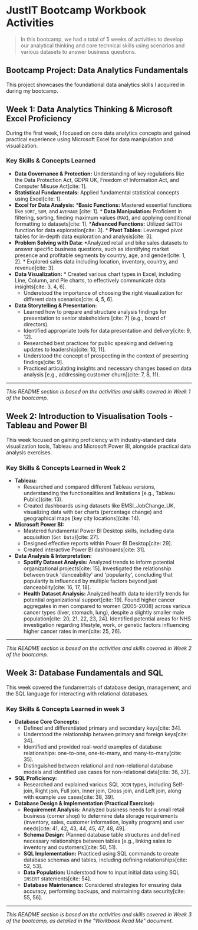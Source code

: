 # JustIT Bootcamp Workbook Activities

> In this bootcamp, we had a total of 5 weeks of activities to develop our analytical thinking and core technical skills using scenarios and various datasets to answer business questions.

## Bootcamp Project: Data Analytics Fundamentals

This project showcases the foundational data analytics skills I acquired in during my bootcamp.

## Week 1: Data Analytics Thinking & Microsoft Excel Proficiency

During the first week, I focused on core data analytics concepts and gained practical experience using Microsoft Excel for data manipulation and visualization.

### Key Skills & Concepts Learned

* **Data Governance & Protection:** Understanding of key regulations like the Data Protection Act, GDPR UK, Freedom of Information Act, and Computer Misuse Act[cite: 1].
* **Statistical Fundamentals:** Applied fundamental statistical concepts using Excel[cite: 1].
* **Excel for Data Analysis:**
      ***Basic Functions:** Mastered essential functions like `SORT`, `SUM`, and `AVERAGE` [cite: 1].
      * **Data Manipulation:** Proficient in filtering, sorting, finding maximum values (`MAX`), and applying conditional formatting to datasets[cite: 1].
      ***Advanced Functions:** Utilized `SWITCH` function for data exploration[cite: 3].
      * **Pivot Tables:** Leveraged pivot tables for in-depth data exploration and analysis[cite: 3].
* **Problem Solving with Data:**
      *Analyzed retail and bike sales datasets to answer specific business questions, such as identifying market presence and profitable segments by country, age, and gender[cite: 1, 2].
      * Explored sales data including location, inventory, country, and revenue[cite: 3].
* **Data Visualization:**
      * Created various chart types in Excel, including Line, Column, and Pie charts, to effectively communicate data insights[cite: 3, 4, 6].
  * Understood the importance of choosing the right visualization for different data scenarios[cite: 4, 5, 6].
* **Data Storytelling & Presentation:**
  * Learned how to prepare and structure analysis findings for presentation to senior stakeholders [cite: 7] (e.g., board of directors).
  * Identified appropriate tools for data presentation and delivery[cite: 9, 12].
  * Researched best practices for public speaking and delivering updates to leadership[cite: 10, 11].
  * Understood the concept of prospecting in the context of presenting findings[cite: 9].
  * Practiced articulating insights and necessary changes based on data analysis [e.g., addressing customer churn](cite: 7, 8, 11).

---

*This README section is based on the activities and skills covered in Week 1 of the bootcamp.*

## Week 2: Introduction to Visualisation Tools - Tableau and Power BI

This week focused on gaining proficiency with industry-standard data visualization tools, Tableau and Microsoft Power BI, alongside practical data analysis exercises.

### Key Skills & Concepts Learned in Week 2

* **Tableau:**
  * Researched and compared different Tableau versions, understanding the functionalities and limitations [e.g., Tableau Public](cite: 13).
  * Created dashboards using datasets like EMSI\_JobChange\_UK, visualizing data with bar charts (percentage change) and geographical maps [key city locations](cite: 14).
* **Microsoft Power BI:**
  * Mastered fundamental Power BI Desktop skills, including data acquisition (`Get Data`)[cite: 27].
  * Designed effective reports within Power BI Desktop[cite: 29].
  * Created interactive Power BI dashboards[cite: 31].
* **Data Analysis & Interpretation:**
  * **Spotify Dataset Analysis:** Analyzed trends to inform potential organizational projects[cite: 15]. Investigated the relationship between track 'danceability' and 'popularity', concluding that popularity is influenced by multiple factors beyond just danceability[cite: 16, 17, 18].
  * **Health Dataset Analysis:** Analyzed health data to identify trends for potential organizational support[cite: 19]. Found higher cancer aggregates in men compared to women (2005-2008) across various cancer types (liver, stomach, lung), despite a slightly smaller male population[cite: 20, 21, 22, 23, 24]. Identified potential areas for NHS investigation regarding lifestyle, work, or genetic factors influencing higher cancer rates in men[cite: 25, 26].

---

*This README section is based on the activities and skills covered in Week 2 of the bootcamp.*

## Week 3: Database Fundamentals and SQL

This week covered the fundamentals of database design, management, and the SQL language for interacting with relational databases.

### Key Skills & Concepts Learned in week 3

* **Database Core Concepts:**
  * Defined and differentiated primary and secondary keys[cite: 34].
  * Understood the relationship between primary and foreign keys[cite: 34].
  * Identified and provided real-world examples of database relationships: one-to-one, one-to-many, and many-to-many[cite: 35].
  * Distinguished between relational and non-relational database models and identified use cases for non-relational data[cite: 36, 37].
* **SQL Proficiency:**
  * Researched and explained various SQL `JOIN` types, including Self-join, Right join, Full join, Inner join, Cross join, and Left join, along with example use cases[cite: 38, 39].
* **Database Design & Implementation (Practical Exercise):**
  * **Requirement Analysis:** Analyzed business needs for a small retail business (corner shop) to determine data storage requirements (inventory, sales, customer information, loyalty program) and user needs[cite: 41, 42, 43, 44, 45, 47, 48, 49].
  * **Schema Design:** Planned database table structures and defined necessary relationships between tables [e.g., linking sales to inventory and customers](cite: 50, 51).
  * **SQL Implementation:** Practiced using SQL commands to create database schemas and tables, including defining relationships[cite: 52, 53].
  * **Data Population:** Understood how to input initial data using SQL `INSERT` statements[cite: 54].
  * **Database Maintenance:** Considered strategies for ensuring data accuracy, performing backups, and maintaining data security[cite: 55, 56].

---

*This README section is based on the activities and skills covered in Week 3 of the bootcamp, as detailed in the "Workbook Read Me" document.*
